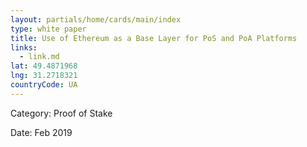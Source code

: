 ```yaml
---
layout: partials/home/cards/main/index
type: white paper
title: Use of Ethereum as a Base Layer for PoS and PoA Platforms
links:
  - link.md
lat: 49.4871968
lng: 31.2718321
countryCode: UA
---
```


Category: Proof of Stake

Date: Feb 2019
